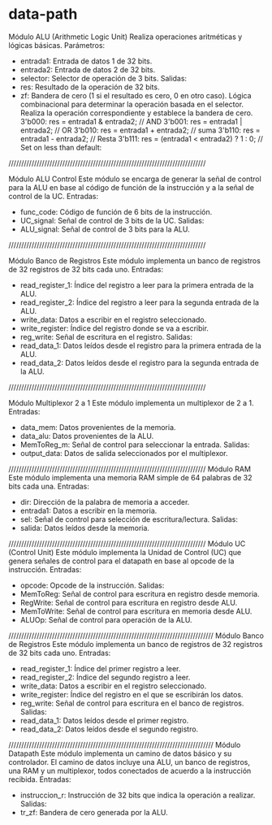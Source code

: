 # data-path
Módulo ALU (Arithmetic Logic Unit)
Realiza operaciones aritméticas y lógicas básicas.
Parámetros:
   - entrada1: Entrada de datos 1 de 32 bits.
   - entrada2: Entrada de datos 2 de 32 bits.
   - selector: Selector de operación de 3 bits.
Salidas:
   - res: Resultado de la operación de 32 bits.
   - zf: Bandera de cero (1 si el resultado es cero, 0 en otro caso).
Lógica combinacional para determinar la operación basada en el selector.
Realiza la operación correspondiente y establece la bandera de cero.
     3'b000: res = entrada1 & entrada2;  // AND
        3'b001: res = entrada1 | entrada2;  // OR
        3'b010: res = entrada1 + entrada2;  // suma
        3'b110: res = entrada1 - entrada2;  // Resta
        3'b111: res = (entrada1 < entrada2) ? 1 : 0;  // Set on less than
        default: 

/////////////////////////////////////////////////////////////////////////////		
		
Módulo ALU Control
Este módulo se encarga de generar la señal de control para la ALU en base
al código de función de la instrucción y a la señal de control de la UC.
Entradas:
   - func_code: Código de función de 6 bits de la instrucción.
   - UC_signal: Señal de control de 3 bits de la UC.
Salidas:
   - ALU_signal: Señal de control de 3 bits para la ALU.
  
/////////////////////////////////////////////////////////////////////////////
  
  Módulo Banco de Registros
 Este módulo implementa un banco de registros de 32 registros de 32 bits cada uno.
Entradas:
   - read_register_1: Índice del registro a leer para la primera entrada de la ALU.
   - read_register_2: Índice del registro a leer para la segunda entrada de la ALU.
   - write_data: Datos a escribir en el registro seleccionado.
   - write_register: Índice del registro donde se va a escribir.
   - reg_write: Señal de escritura en el registro.
Salidas:
   - read_data_1: Datos leídos desde el registro para la primera entrada de la ALU.
   - read_data_2: Datos leídos desde el registro para la segunda entrada de la ALU.
 
///////////////////////////////////////////////////////////////////////////// 
 
  Módulo Multiplexor 2 a 1
 Este módulo implementa un multiplexor de 2 a 1.
Entradas:
   - data_mem: Datos provenientes de la memoria.
   - data_alu: Datos provenientes de la ALU.
   - MemToReg_m: Señal de control para seleccionar la entrada.
Salidas:
   - output_data: Datos de salida seleccionados por el multiplexor.
 
///////////////////////////////////////////////////////////////////////////// 
Módulo RAM
 Este módulo implementa una memoria RAM simple de 64 palabras de 32 bits cada una.
Entradas:
   - dir: Dirección de la palabra de memoria a acceder.
   - entrada1: Datos a escribir en la memoria.
   - sel: Señal de control para selección de escritura/lectura.
Salidas:
   - salida: Datos leídos desde la memoria.


/////////////////////////////////////////////////////////////////////////////
 Módulo UC (Control Unit)
 Este módulo implementa la Unidad de Control (UC) que genera señales de control
 para el datapath en base al opcode de la instrucción.
Entradas:
   - opcode: Opcode de la instrucción.
Salidas:
   - MemToReg: Señal de control para escritura en registro desde memoria.
   - RegWrite: Señal de control para escritura en registro desde ALU.
   - MemToWrite: Señal de control para escritura en memoria desde ALU.
   - ALUOp: Señal de control para operación de la ALU.
   
////////////////////////////////////////////////////////////////////////////////
 Módulo Banco de Registros
 Este módulo implementa un banco de registros de 32 registros de 32 bits cada uno.
 Entradas:
   - read_register_1: Índice del primer registro a leer.
   - read_register_2: Índice del segundo registro a leer.
   - write_data: Datos a escribir en el registro seleccionado.
   - write_register: Índice del registro en el que se escribirán los datos.
   - reg_write: Señal de control para escritura en el banco de registros.
 Salidas:
   - read_data_1: Datos leídos desde el primer registro.
   - read_data_2: Datos leídos desde el segundo registro.
  
 ////////////////////////////////////////////////////////////////////////////////
 Módulo Datapath
 Este módulo implementa un camino de datos básico y su controlador.
 El camino de datos incluye una ALU, un banco de registros, una RAM y un
 multiplexor, todos conectados de acuerdo a la instrucción recibida.
Entradas:
   - instruccion_r: Instrucción de 32 bits que indica la operación a realizar.
Salidas:
   - tr_zf: Bandera de cero generada por la ALU.
